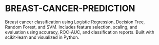 # BREAST-CANCER-PREDICTION
Breast cancer classification using Logistic Regression, Decision Tree, Random Forest, and SVM. Includes feature selection, scaling, and evaluation using accuracy, ROC-AUC, and classification reports. Built with scikit-learn and visualized in Python.
